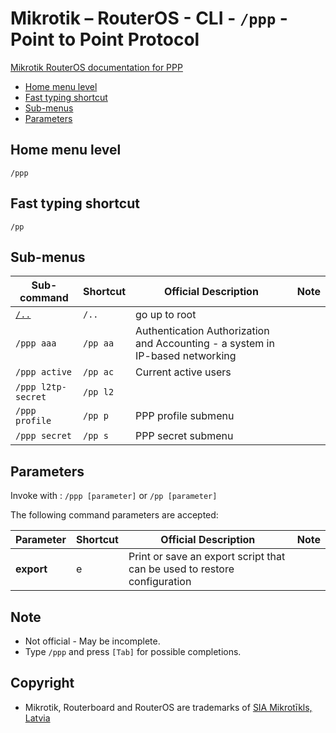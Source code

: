 # Mikrotik – RouterOS - CLI - `/ppp` - Point to Point Protocol

[Mikrotik RouterOS documentation for PPP](https://help.mikrotik.com/docs/display/ROS/PPP)

- [Home menu level](#home-menu-level)
- [Fast typing shortcut](#fast-typing-shortcut)
- [Sub-menus](#sub-menus)
- [Parameters](#parameters)

## Home menu level

`/ppp`

## Fast typing shortcut

`/pp`

## Sub-menus

| **Sub-command** | **Shortcut** | **Official Description** | **Note** |
|---|---|---|---|
| [`/..`](root-level.md) | `/..` | go up to root |  |
| `/ppp aaa` | `/pp aa` | Authentication Authorization and Accounting - a system in IP-based networking |  |
| `/ppp active` | `/pp ac` | Current active users |  |
| `/ppp l2tp-secret` | `/pp l2`  |  |  | 
| `/ppp profile` | `/pp p`  | PPP profile submenu |  |
| `/ppp secret` | `/pp s` | PPP secret submenu |  |

## Parameters

Invoke with : `/ppp [parameter]` or `/pp [parameter]`

The following command parameters are accepted:

| **Parameter** | **Shortcut** | **Official Description** | **Note** |
|---|---|---|---|
| **export** | e | Print or save an export script that can be used to restore configuration |  |

## Note
- Not official - May be incomplete.
- Type `/ppp` and press `[Tab]` for possible completions. 

## Copyright
- Mikrotik, Routerboard and RouterOS are trademarks of [SIA Mikrotīkls, Latvia](https://www.mikrotik.com)

